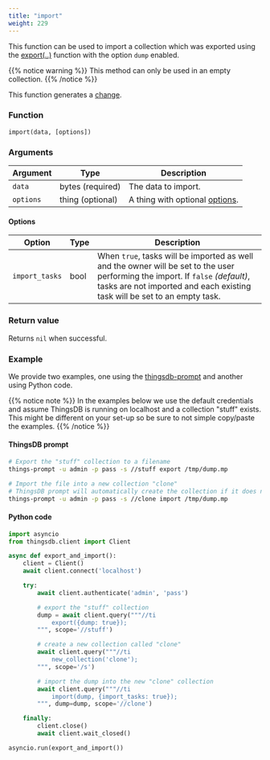 ```yaml
---
title: "import"
weight: 229
---
```


This function can be used to import a collection which was exported using the [export(..)](../import) function with the option `dump` enabled.

{{% notice warning %}}
This method can only be used in an empty collection.
{{% /notice %}}

This function generates a [change](../../overview/changes).

### Function

`import(data, [options])`

### Arguments

Argument  | Type             | Description
--------- | ---------------- | -----------
`data`    | bytes (required) | The data to import.
`options` | thing (optional) | A thing with optional [options](#options).

#### Options

Option | Type | Description
------ | ---- | -----------
`import_tasks` | bool | When `true`, tasks will be imported as well and the owner will be set to the user performing the import. If `false` *(default)*, tasks are not imported and each existing task will be set to an empty task.

### Return value

Returns `nil` when successful.

### Example

We provide two examples, one using the [thingsdb-prompt](https://github.com/thingsdb/ThingsPrompt) and another using Python code.

{{% notice note %}}
In the examples below we use the default credentials and assume ThingsDB is running on localhost and a collection "stuff" exists. This might be different on your set-up so be sure to not simple copy/paste the examples.
{{% /notice %}}

#### ThingsDB prompt

```bash
# Export the "stuff" collection to a filename
things-prompt -u admin -p pass -s //stuff export /tmp/dump.mp

# Import the file into a new collection "clone"
# ThingsDB prompt will automatically create the collection if it does not exist
things-prompt -u admin -p pass -s //clone import /tmp/dump.mp
```

#### Python code

```python
import asyncio
from thingsdb.client import Client

async def export_and_import():
    client = Client()
    await client.connect('localhost')

    try:
        await client.authenticate('admin', 'pass')

        # export the "stuff" collection
        dump = await client.query("""//ti
            export({dump: true});
        """, scope='//stuff')

        # create a new collection called "clone"
        await client.query("""//ti
            new_collection('clone');
        """, scope='/s')

        # import the dump into the new "clone" collection
        await client.query("""//ti
            import(dump, {import_tasks: true});
        """, dump=dump, scope='//clone')

    finally:
        client.close()
        await client.wait_closed()

asyncio.run(export_and_import())
```